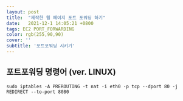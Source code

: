 ```yaml
---
layout: post
title:  "제작한 웹 페이지 포트 포워딩 하기"
date:   2021-12-1 14:05:21 +0800
tags: EC2 PORT_FORWARDING 
color: rgb(255,90,90)
cover: ''
subtitle: '포트포워딩 시키기'
---
```


## 포트포워딩 명령어 (ver. LINUX)

```
sudo iptables -A PREROUTING -t nat -i eth0 -p tcp --dport 80 -j REDIRECT --to-port 8080
```

